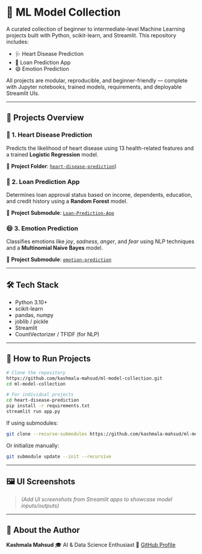 # 🤖 ML Model Collection

A curated collection of beginner to intermediate-level Machine Learning projects built with Python, scikit-learn, and Streamlit. This repository includes:

* 🩺 Heart Disease Prediction
* 🏦 Loan Prediction App
* 😄 Emotion Prediction

All projects are modular, reproducible, and beginner-friendly — complete with Jupyter notebooks, trained models, requirements, and deployable Streamlit UIs.

---

## 📁 Projects Overview

### 💓 1. Heart Disease Prediction

Predicts the likelihood of heart disease using 13 health-related features and a trained **Logistic Regression** model.

🔗 **Project Folder**: [`heart-disease-prediction`](https://github.com/kashmala-mahsud/ml-model-collection/tree/main/ml-heart-disease))

### 🏦 2. Loan Prediction App

Determines loan approval status based on income, dependents, education, and credit history using a **Random Forest** model.

🔗 **Project Submodule**: [`Loan-Prediction-App`](https://github.com/kashmala-mahsud/Loan-Prediction-App)

### 😄 3. Emotion Prediction

Classifies emotions like *joy*, *sadness*, *anger*, and *fear* using NLP techniques and a **Multinomial Naive Bayes** model.

🔗 **Project Submodule**: [`emotion-prediction`](https://github.com/kashmala-mahsud/emotion-prediction)

---

## 🛠 Tech Stack

* Python 3.10+
* scikit-learn
* pandas, numpy
* joblib / pickle
* Streamlit
* CountVectorizer / TFIDF (for NLP)

---

## 🚀 How to Run Projects

```bash
# Clone the repository
https://github.com/kashmala-mahsud/ml-model-collection.git
cd ml-model-collection

# For individual projects
cd heart-disease-prediction
pip install -r requirements.txt
streamlit run app.py
```

If using submodules:

```bash
git clone --recurse-submodules https://github.com/kashmala-mahsud/ml-model-collection.git
```

Or initialize manually:

```bash
git submodule update --init --recursive
```

---

## 🖼️ UI Screenshots

> *(Add UI screenshots from Streamlit apps to showcase model inputs/outputs)*

---

## 🙋 About the Author

**Kashmala Mahsud**
🎓 AI & Data Science Enthusiast
🔗 [GitHub Profile](https://github.com/kashmala-mahsud)

